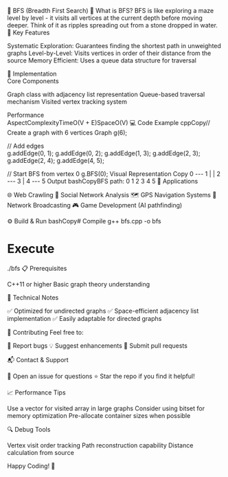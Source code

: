 🌳 BFS (Breadth First Search)
📖 What is BFS?
BFS is like exploring a maze level by level - it visits all vertices at the current depth before moving deeper. Think of it as ripples spreading out from a stone dropped in water.  
🎯 Key Features  

Systematic Exploration: Guarantees finding the shortest path in unweighted graphs
Level-by-Level: Visits vertices in order of their distance from the source
Memory Efficient: Uses a queue data structure for traversal

🔧 Implementation  
Core Components

Graph class with adjacency list representation
Queue-based traversal mechanism
Visited vertex tracking system

Performance  
AspectComplexityTimeO(V + E)SpaceO(V)
💻 Code Example
cppCopy// Create a graph with 6 vertices
Graph g(6);

// Add edges  
g.addEdge(0, 1);
g.addEdge(0, 2);
g.addEdge(1, 3);
g.addEdge(2, 3);
g.addEdge(2, 4);
g.addEdge(4, 5);

// Start BFS from vertex 0
g.BFS(0);
Visual Representation
Copy   0 --- 1
   |     |
   2 --- 3
   |
   4 --- 5
Output
bashCopyBFS path: 0 1 2 3 4 5
🚀 Applications

🌐 Web Crawling
🤝 Social Network Analysis
🗺️ GPS Navigation Systems
📡 Network Broadcasting
🎮 Game Development (AI pathfinding)

⚙️ Build & Run
bashCopy# Compile
g++ bfs.cpp -o bfs

# Execute
./bfs
📋 Prerequisites

C++11 or higher
Basic graph theory understanding

📌 Technical Notes

✅ Optimized for undirected graphs
✅ Space-efficient adjacency list implementation
✅ Easily adaptable for directed graphs

🤝 Contributing
Feel free to:

🐛 Report bugs
💡 Suggest enhancements
🔧 Submit pull requests

📬 Contact & Support

📝 Open an issue for questions
⭐ Star the repo if you find it helpful!

📈 Performance Tips

Use a vector for visited array in large graphs
Consider using bitset for memory optimization
Pre-allocate container sizes when possible

🔍 Debug Tools

Vertex visit order tracking
Path reconstruction capability
Distance calculation from source


Happy Coding! 🚀
